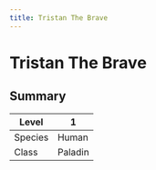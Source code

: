 ```yaml
---
title: Tristan The Brave
---
```

# Tristan The Brave
## Summary
| Level   | 1       |
| ------- | ------- |
| Species | Human   |
| Class   | Paladin |
